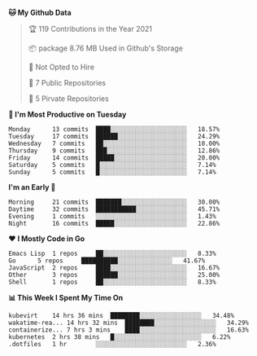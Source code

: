 <!--START_SECTION:waka-->
**🐱 My Github Data**
> 🏆 119 Contributions in the Year 2021
 >
> 📦 package 8.76 MB Used in Github's Storage
 >
> 🚫 Not Opted to Hire
 >
> 🚪 7 Public Repositories
 >
> 🔑 5 Pirvate Repositories
 >

**📅 I'm Most Productive on Tuesday**
```text
Monday		13 commits	████░░░░░░░░░░░░░░░░░░░░░	18.57%
Tuesday		17 commits	██████░░░░░░░░░░░░░░░░░░░	24.29%
Wednesday	7 commits	██░░░░░░░░░░░░░░░░░░░░░░░	10.00%
Thursday	9 commits	███░░░░░░░░░░░░░░░░░░░░░░	12.86%
Friday		14 commits	█████░░░░░░░░░░░░░░░░░░░░	20.00%
Saturday	5 commits	█░░░░░░░░░░░░░░░░░░░░░░░░	7.14%
Sunday		5 commits	█░░░░░░░░░░░░░░░░░░░░░░░░	7.14%
```

**I'm an Early 🐤** 
```text
Morning		21 commits	███████░░░░░░░░░░░░░░░░░░	30.00%
Daytime		32 commits	███████████░░░░░░░░░░░░░░	45.71%
Evening		1 commits	░░░░░░░░░░░░░░░░░░░░░░░░░	1.43%
Night		16 commits	█████░░░░░░░░░░░░░░░░░░░░	22.86%
```

**❤ I Mostly Code in Go**

```text
Emacs Lisp	1 repos		██░░░░░░░░░░░░░░░░░░░░░░░	8.33%
Go		5 repos		██████████░░░░░░░░░░░░░░░	41.67%
JavaScript	2 repos		████░░░░░░░░░░░░░░░░░░░░░	16.67%
Other		3 repos		██████░░░░░░░░░░░░░░░░░░░	25.00%
Shell		1 repos		██░░░░░░░░░░░░░░░░░░░░░░░	8.33%
```

**📊 This Week I Spent My Time On**
```text
kubevirt	14 hrs 36 mins	████████░░░░░░░░░░░░░░░░░	34.48%
wakatime-rea...	14 hrs 32 mins	████████░░░░░░░░░░░░░░░░░	34.29%
containerize...	7 hrs 3 mins	████░░░░░░░░░░░░░░░░░░░░░	16.63%
kubernetes	2 hrs 38 mins	█░░░░░░░░░░░░░░░░░░░░░░░░	6.22%
.dotfiles	1 hr		░░░░░░░░░░░░░░░░░░░░░░░░░	2.36%
```

<!--END_SECTION:waka-->
